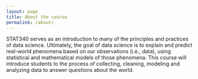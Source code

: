 ```yaml
---
layout: page
title: About the course
permalink: /about/
---
```


STAT340 serves as an introduction to many of the principles and practices of data science.
Ultimately, the goal of data science is to explain and predict real-world phenomena based on our observations (i.e., data), using statistical and mathematical models of those phenomena.
This course will introduce students to the process of collecting, cleaning, modeling and analyzing data to answer questions about the world.

